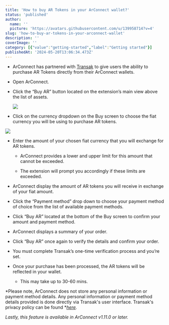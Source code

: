 ```yaml
---
title: 'How to buy AR Tokens in your ArConnect wallet?'
status: 'published'
author:
  name: ''
  picture: 'https://avatars.githubusercontent.com/u/139958714?v=4'
slug: 'how-to-buy-ar-tokens-in-your-arconnect-wallet'
description: ''
coverImage: ''
category: [{"value":"getting-started","label":"Getting started"}]
publishedAt: '2024-05-20T13:06:34.473Z'
---
```


- ArConnect has partnered with [Transak](https://transak.com/) to give users the ability to purchase AR Tokens directly from their ArConnect wallets.

- Open ArConnect.

- Click the “Buy AR” button located on the extension’s main view above the list of assets.

    ![](/images/screenshot-2024-05-20-at-2.59.24-pm-EwND.png)

- Click on the currency dropdown on the Buy screen to choose the fiat currency you will be using to purchase AR tokens.

![](/images/screenshot-2024-05-20-at-3.02.30-pm-E0ND.png)

- Enter the amount of your chosen fiat currency that you will exchange for AR tokens.

    - ArConnect provides a lower and upper limit for this amount that cannot be exceeded.

    - The extension will prompt you accordingly if these limits are exceeded.

    <!-- -->

    <!-- -->

- ArConnect display the amount of AR tokens you will receive in exchange of your fiat amount.

- Click the “Payment method” drop down to choose your payment method of choice from the list of available payment methods.

- Click “Buy AR” located at the bottom of the Buy screen to confirm your amount and payment method.

- ArConnect displays a summary of your order.

- Click “Buy AR” once again to verify the details and confirm your order.

- You must complete Transak’s one-time verification process and you’re set.

- Once your purchase has been processed, the AR tokens will be reflected in your wallet.

    - This may take up to 30-60 mins.

    <!-- -->

    <!-- -->

\*Please note, ArConnect does not store any personal information or payment method details. Any personal information or payment method details provided is done directly via Transak's user interface. Transak's privacy policy can be found \*[*here*](https://transak.com/privacy-policy)*.*

*Lastly, this feature is available in ArConnect v1.11.0 or later.*

